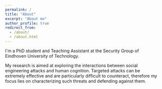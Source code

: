 ```yaml
---
permalink: /
title: "About"
excerpt: "About me"
author_profile: true
redirect_from: 
  - /about/
  - /about.html
---
```


I'm a PhD student and Teaching Assistant at the Security Group of Eindhoven University of Technology.

My research is aimed at exploring the interactions between social engineering attacks and human cognition. Targeted attacks can be extremely effective and are particularly difficult to counteract, therefore my focus lies on characterizing such threats and defending against them. 

